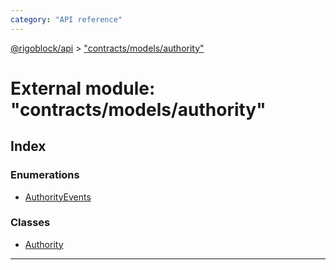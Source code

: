 ```yaml
---
category: "API reference"
---
```



[@rigoblock/api](../1.quick_start.md) > ["contracts/models/authority"](../modules/_contracts_models_authority_.md)

# External module: "contracts/models/authority"

## Index

### Enumerations

* [AuthorityEvents](../enums/_contracts_models_authority_.authorityevents.md)

### Classes

* [Authority](../classes/_contracts_models_authority_.authority.md)

---

